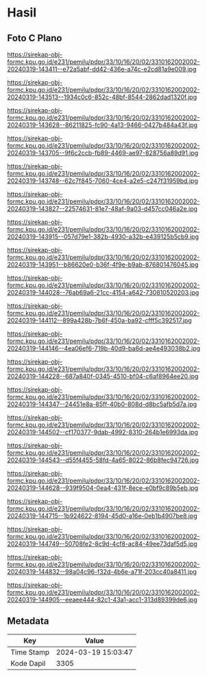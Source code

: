 # Hasil

## Foto C Plano

https://sirekap-obj-formc.kpu.go.id/e231/pemilu/pdpr/33/10/16/20/02/3310162002002-20240319-143411--e72a5abf-dd42-436e-a74c-e2cd81a9e009.jpg

https://sirekap-obj-formc.kpu.go.id/e231/pemilu/pdpr/33/10/16/20/02/3310162002002-20240319-143513--1934c0c6-852c-48bf-8544-2862dad1320f.jpg

https://sirekap-obj-formc.kpu.go.id/e231/pemilu/pdpr/33/10/16/20/02/3310162002002-20240319-143628--86211825-fc90-4a13-9466-0427b484a43f.jpg

https://sirekap-obj-formc.kpu.go.id/e231/pemilu/pdpr/33/10/16/20/02/3310162002002-20240319-143705--9f6c2ccb-fb89-4469-ae97-828756a89d91.jpg

https://sirekap-obj-formc.kpu.go.id/e231/pemilu/pdpr/33/10/16/20/02/3310162002002-20240319-143748--62c7f845-7060-4ce4-a2e5-c247f31959bd.jpg

https://sirekap-obj-formc.kpu.go.id/e231/pemilu/pdpr/33/10/16/20/02/3310162002002-20240319-143827--22574631-81e7-48af-9a03-d457cc046a2e.jpg

https://sirekap-obj-formc.kpu.go.id/e231/pemilu/pdpr/33/10/16/20/02/3310162002002-20240319-143915--057d79e1-382b-4930-a32b-e439125b5cb9.jpg

https://sirekap-obj-formc.kpu.go.id/e231/pemilu/pdpr/33/10/16/20/02/3310162002002-20240319-143951--b86620e0-b36f-4f9e-b9ab-876801476045.jpg

https://sirekap-obj-formc.kpu.go.id/e231/pemilu/pdpr/33/10/16/20/02/3310162002002-20240319-144028--76ab69a6-21cc-4154-a642-730810520203.jpg

https://sirekap-obj-formc.kpu.go.id/e231/pemilu/pdpr/33/10/16/20/02/3310162002002-20240319-144112--899a428b-7b6f-450a-ba92-cfff5c392517.jpg

https://sirekap-obj-formc.kpu.go.id/e231/pemilu/pdpr/33/10/16/20/02/3310162002002-20240319-144146--4ea06ef6-719b-40d9-ba6d-ae4e493038b2.jpg

https://sirekap-obj-formc.kpu.go.id/e231/pemilu/pdpr/33/10/16/20/02/3310162002002-20240319-144228--687a840f-0345-4510-bf04-c6af8964ee20.jpg

https://sirekap-obj-formc.kpu.go.id/e231/pemilu/pdpr/33/10/16/20/02/3310162002002-20240319-144347--24451e8a-85ff-40b0-808d-d8bc5afb5d7a.jpg

https://sirekap-obj-formc.kpu.go.id/e231/pemilu/pdpr/33/10/16/20/02/3310162002002-20240319-144502--cf170377-9dab-4992-8310-264b1e6993da.jpg

https://sirekap-obj-formc.kpu.go.id/e231/pemilu/pdpr/33/10/16/20/02/3310162002002-20240319-144543--d55f4455-58fd-4a65-8022-86b8fec94726.jpg

https://sirekap-obj-formc.kpu.go.id/e231/pemilu/pdpr/33/10/16/20/02/3310162002002-20240319-144628--939f9504-0ea4-431f-8ece-e0bf9c89b5eb.jpg

https://sirekap-obj-formc.kpu.go.id/e231/pemilu/pdpr/33/10/16/20/02/3310162002002-20240319-144715--1b924622-8194-45d0-a16e-0eb1b4907be8.jpg

https://sirekap-obj-formc.kpu.go.id/e231/pemilu/pdpr/33/10/16/20/02/3310162002002-20240319-144749--50708fe2-8c9d-4cf8-ac84-49ee73daf5d5.jpg

https://sirekap-obj-formc.kpu.go.id/e231/pemilu/pdpr/33/10/16/20/02/3310162002002-20240319-144832--98a04c96-f32d-4b6e-a71f-203cc40a8411.jpg

https://sirekap-obj-formc.kpu.go.id/e231/pemilu/pdpr/33/10/16/20/02/3310162002002-20240319-144905--eeaee444-82c1-43a1-acc1-313d89399de6.jpg


## Metadata

| Key        | Value               |
| ---------- | ------------------- |
| Time Stamp | 2024-03-19 15:03:47 |
| Kode Dapil | 3305                |



